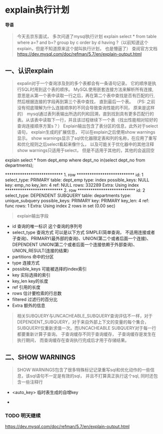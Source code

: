 # explain执行计划

#### 导语

> 今天去京东面试， 多次问道了mysql执行计划
explain select * from table where a=? and b=? group by c order by d having ?（以前知道这个explain，但是不知道原来这个就叫执行计划， 也是懵逼了）
 查阅官方文档
https://dev.mysql.com/doc/refman/5.7/en/explain-output.html

## 一、认识explain

> expalin对于一个查询涉及到的多个表都会有一条语句记录。 它的顺序是执行SQL时用到这个表的顺序。
MySQL使用嵌套连接方法来解析所有连接, 意思是从第一个表中读取一行之后，再在第二个表中查找是否有匹配的行, 然后根据连接的字段再到第三个表中查找， 直到最后一个表。
（PS: 之前没有彻底理解为什么连接顺序的不同会导致查询性能的不同， 原来是这样的）
mysql通过表列表输出所选的列和回溯，直到找到具有更多匹配行的表。从该表中读取下一行，并且该过程继续下一个表（找出性能相对较好的查询连接顺序方案s？）
Explain输出包含了表分区的信息，此外对于select语句， explain生成的扩展信息， 可以在explain之后使用show warnings显示。
show warnings显示了sql优化器限定表和列的名称，在应用了重写和优化规则之后select看起来像什么， 以及可能关于优化器中的其他注释
show warnings只适用于select， 但是不适用于其他的，其他的会返回空

explain select * from dept_emp where dept_no in(select dept_no from departments);

*************************** 1. row ***************************
           id: 1
  select_type: PRIMARY
        table: dept_emp
         type: index
possible_keys: NULL
          key: emp_no
      key_len: 4
          ref: NULL
         rows: 332289
        Extra: Using index
*************************** 2. row ***************************
           id: 2
  select_type: DEPENDENT SUBQUERY
        table: departments
         type: unique_subquery
possible_keys: PRIMARY
          key: PRIMARY
      key_len: 4
          ref: func
         rows: 1
        Extra: Using index
2 rows in set (0.00 sec)


> explain输出字段

* id                查询的唯一标识                 这个查询的序列号
* select_type       查询方式
   可以是以下方式 SIMPLE(简单查询， 不适用连接或者子查询)、PRIMARY(最外部的查询)、UNION(第二个或者后面一个连接)、DEPENDENT UNION(第二个或者后面一个连接依赖于外部查询)、
   UNION_RESULT(连接的结果)
* partitions        命中的分区
* type              连接方式
* possible_keys     可能被选择的index索引
* key               实际选择的索引
* key_len           key的长度
* ref               引用的长度
* rows              估计要检索的行总数
* filtered          过滤行的百分比
* Extra             额外的信息

> 相关SUBQUERY与UNCACHEABLE_SUBQUERY查询评估不一样，对于DEPENDENT_SUBQUERY，对于来自外部上下文的变量的每个集合， SUBQUERY仅重新求值一次。而UNCACHEABLE SUBQUERY对于每一行都要重新计算子查询。
子查询缓存不同于查询缓存， 子查询缓存是发生在执行期间， 而查询缓存在查询执行完成后才用于存储结果。

## 二、SHOW WARNINGS
> SHOW WARNINGS包含了很多特殊标记记录重写sql和优化动作的一些信息，该sql语句不一定是有效的sql， 并且不打算真正执行这个sql, 同时还包含一些注释行
* <auto_key>
  临时表生成的自增key

*

### TODO 明天继续

https://dev.mysql.com/doc/refman/5.7/en/explain-output.html
